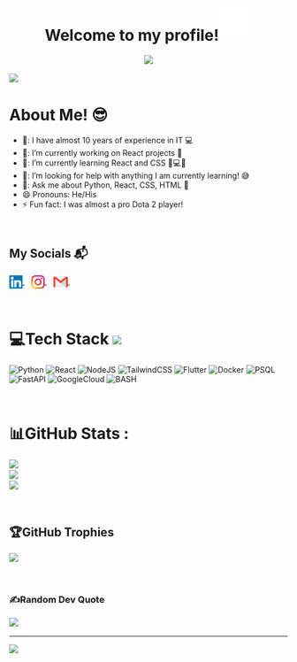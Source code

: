 <h1 align="center">Welcome to my profile!<img src="https://github.com/Kathryn-Jie/Kathryn-Jie/blob/main/wave.gif" width="60px"/></h1>
  <p align="center"><img src="https://miro.medium.com/max/2048/1*OohqW5DGh9CQS4hLY5FXzA.png" height="230"/>
</p>

<img src="https://user-images.githubusercontent.com/73097560/115834477-dbab4500-a447-11eb-908a-139a6edaec5c.gif"> 
<h1>About Me! 😎</h1>

- 🏫: I have almost 10 years of experience in IT 💻
- 🔭: I’m currently working on React projects 🤖
- 🌱: I’m currently learning React and CSS 🧠💻🤖
- 🤔: I’m looking for help with anything I am currently learning! 😅
- 💬: Ask me about Python, React, CSS, HTML 🧠
- 😄  Pronouns: He/His
- ⚡  Fun fact: I was almost a pro Dota 2 player! 
<br>

<h2 align="left">My Socials 📬</h1>
<p align="left">
<a href="https://www.linkedin.com/in/eduardoedomingues/" target="_blank">
  <img align="center" alt="Eduardo Domingues | Linkedin" width="24px" src="https://github.com/SatYu26/SatYu26/blob/master/Assets/Linkedin.svg" />
</a> &nbsp;&nbsp;
<a href="https://www.instagram.com/eduardoduud/" target="_blank">
  <img align="center" alt="Eduardo Domingues | Instagram" width="24px" src="https://github.com/SatYu26/SatYu26/blob/master/Assets/Instagram.svg" />
</a> &nbsp;&nbsp;
<a href="mailto:eeadomingues@gmail.com" >
  <img align="center" alt="Eduardo Domingues | Gmail" width="26px" src="https://github.com/SatYu26/SatYu26/blob/master/Assets/Gmail.svg" />
</a> &nbsp;&nbsp;
<p>
<br>

# 💻Tech Stack <img src = "https://media2.giphy.com/media/QssGEmpkyEOhBCb7e1/giphy.gif?cid=ecf05e47a0n3gi1bfqntqmob8g9aid1oyj2wr3ds3mg700bl&rid=giphy.gif" width = 32px> 
![Python](https://img.shields.io/badge/Python-FFD43B?style=for-the-badge&logo=python&logoColor=darkgreen) ![React](https://img.shields.io/badge/react-%2320232a.svg?style=for-the-badge&logo=react&logoColor=%2361DAFB) ![NodeJS](https://img.shields.io/badge/node.js-6DA55F?style=for-the-badge&logo=node.js&logoColor=white) ![TailwindCSS](https://img.shields.io/badge/tailwindcss-%2338B2AC.svg?style=for-the-badge&logo=tailwind-css&logoColor=white) ![Flutter](https://img.shields.io/badge/Flutter-%2302569B.svg?style=for-the-badge&logo=Flutter&logoColor=white)
  ![Docker](https://img.shields.io/badge/docker-%230db7ed.svg?style=for-the-badge&logo=docker&logoColor=white) ![PSQL](https://img.shields.io/badge/postgresql-4169E1?style=for-the-badge&logo=postgresql&logoColor=white) ![FastAPI](https://img.shields.io/badge/fastapi-009688?style=for-the-badge&logo=fastapi&logoColor=white) ![GoogleCloud](https://img.shields.io/badge/googlecloud-4285F4?style=for-the-badge&logo=googlecloud&logoColor=yellow) ![BASH](https://img.shields.io/badge/gnubash-4EAA25?style=for-the-badge&logo=gnubash&logoColor=black)
  
<br>
  
# 📊GitHub Stats :
![](https://github-readme-stats.vercel.app/api?username=eduardoduud&theme=radical&hide_border=false&include_all_commits=false&count_private=false)<br/>
![](https://github-readme-streak-stats.herokuapp.com/?user=eduardoduud&theme=radical&hide_border=false)<br/>
![](https://github-readme-stats.vercel.app/api/top-langs/?username=eduardoduud&theme=radical&hide_border=false&include_all_commits=false&count_private=false&layout=compact)
  
<br> 

## 🏆GitHub Trophies
![](https://github-profile-trophy.vercel.app/?username=eduardoduud&theme=discord&no-frame=false&no-bg=false&margin-w=4)
  
<br>
  
### ✍️Random Dev Quote
![](https://quotes-github-readme.vercel.app/api?type=horizontal&theme=merko)

---
![](https://komarev.com/ghpvc/?username=eduardoduud&label=Visitors+Count&color=brightgreen)
</div>
